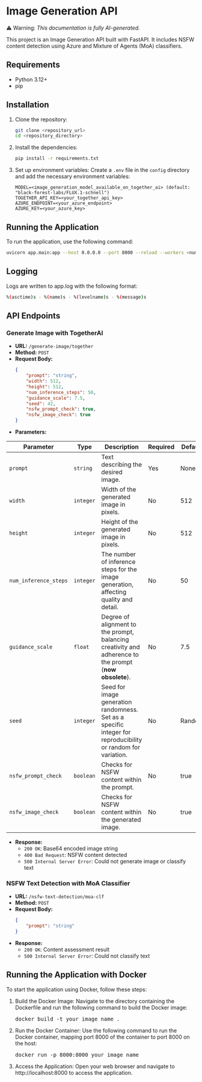 # Image Generation API

⚠️ Warning: *This documentation is fully AI-generated.*


This project is an Image Generation API built with FastAPI. It includes NSFW content detection using Azure and Mixture of Agents (MoA) classifiers.

## Requirements

- Python 3.12+
- pip

## Installation

1. Clone the repository:
    ```sh
    git clone <repository_url>
    cd <repository_directory>
    ```

2. Install the dependencies:
    ```sh
    pip install -r requirements.txt
    ```

3. Set up environment variables:
    Create a `.env` file in the `config` directory and add the necessary environment variables:
    ```env
    MODEL=<image_generation_model_available_on_together_ai> (default: "black-forest-labs/FLUX.1-schnell")
    TOGETHER_API_KEY=<your_together_api_key>
    AZURE_ENDPOINT=<your_azure_endpoint>
    AZURE_KEY=<your_azure_key>
    ```

## Running the Application

To run the application, use the following command:
```sh
uvicorn app.main:app --host 0.0.0.0 --port 8000 --reload --workers <number_of_workers>
```

## Logging

Logs are written to app.log with the following format:

```sh
%(asctime)s - %(name)s - %(levelname)s - %(message)s
```

## API Endpoints

### Generate Image with TogetherAI

- **URL:** `/generate-image/together`
- **Method:** `POST`
- **Request Body:**
    ```json
    {
        "prompt": "string",
        "width": 512, 
        "height": 512,
        "num_inference_steps": 50,
        "guidance_scale": 7.5,
        "seed": 42,
        "nsfw_prompt_check": true,
        "nsfw_image_check": true
    }
    ```
- **Parameters:**

| Parameter            | Type      | Description                                                                                                  | Required | Default | Constraints                             |
|----------------------|-----------|--------------------------------------------------------------------------------------------------------------|----------|---------|-----------------------------------------|
| `prompt`             | `string`  | Text describing the desired image.                                                                           | Yes      | None    | N/A                                     |
| `width`              | `integer` | Width of the generated image in pixels.                                                                      | No       | 512     | Maximum: 1440                           |
| `height`             | `integer` | Height of the generated image in pixels.                                                                     | No       | 512     | Maximum: 1440                           |
| `num_inference_steps`| `integer` | The number of inference steps for the image generation, affecting quality and detail.                        | No       | 50      | Positive integer                         |
| `guidance_scale`     | `float`   | Degree of alignment to the prompt, balancing creativity and adherence to the prompt (**now obsolete**).      | No       | 7.5     | Obsolete, typically set to 7.5          |
| `seed`               | `integer` | Seed for image generation randomness. Set as a specific integer for reproducibility or random for variation. | No       | Random  | Integer or `random` for unique outputs. |
| `nsfw_prompt_check`  | `boolean` | Checks for NSFW content within the prompt.                                                                   | No       | true    | true or false                           |
| `nsfw_image_check`   | `boolean` | Checks for NSFW content within the generated image.                                                          | No       | true    | true or false                           |


- **Response:**
    - `200 OK`: Base64 encoded image string
    - `400 Bad Request`: NSFW content detected
    - `500 Internal Server Error`: Could not generate image or classify text

### NSFW Text Detection with MoA Classifier

- **URL:** `/nsfw-text-detection/moa-clf`
- **Method:** `POST`
- **Request Body:**
    ```json
    {
        "prompt": "string"
    }
    ```
- **Response:**
    - `200 OK`: Content assessment result
    - `500 Internal Server Error`: Could not classify text

## Running the Application with Docker
To start the application using Docker, follow these steps:  

1. Build the Docker Image: Navigate to the directory containing the Dockerfile and run the following command to build the Docker image:  <pre>docker build -t your_image_name . </pre>

2. Run the Docker Container:  Use the following command to run the Docker container, mapping port 8000 of the container to port 8000 on the host:  <pre>docker run -p 8000:8000 your_image_name </pre>

3. Access the Application:  Open your web browser and navigate to http://localhost:8000 to access the application.